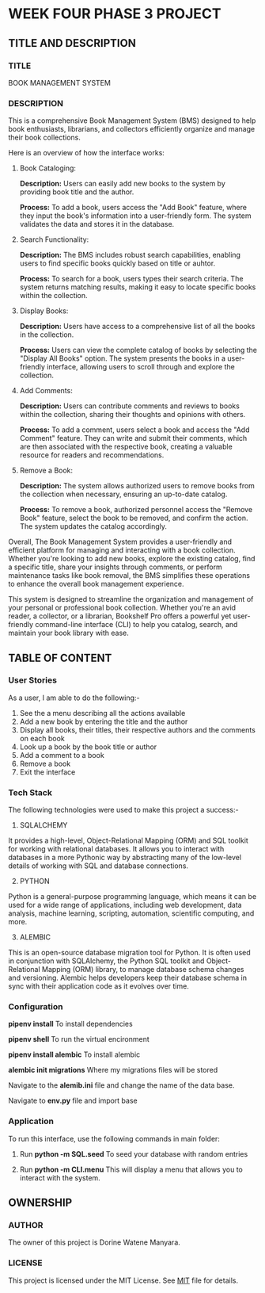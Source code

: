 # WEEK FOUR PHASE 3 PROJECT

## TITLE AND DESCRIPTION

### TITLE
BOOK MANAGEMENT SYSTEM

### DESCRIPTION
This is a comprehensive Book Management System (BMS) designed to help book enthusiasts, librarians, and collectors efficiently organize and manage their book collections. 



Here is an overview of how the interface works:

1. Book Cataloging: 

    <strong>Description:</strong> Users can easily add new books to the system by providing book title and the author.
    
    <strong>Process:</strong> To add a book, users access the "Add Book" feature, where they input the book's information into a user-friendly form. The system validates the data and stores it in the database.

2. Search Functionality: 

    <strong>Description:</strong> The BMS includes robust search capabilities, enabling users to find specific books quickly based on title or auhtor.

    <strong>Process:</strong> To search for a book, users types their search criteria. The system returns matching results, making it easy to locate specific books within the collection.

3. Display Books: 

    <strong>Description:</strong> Users have access to a comprehensive list of all the books in the collection.

    <strong>Process:</strong> Users can view the complete catalog of books by selecting the "Display All Books" option. The system presents the books in a user-friendly interface, allowing users to scroll through and explore the collection.

4. Add Comments: 

    <strong>Description:</strong> Users can contribute comments and reviews to books within the collection, sharing their thoughts and opinions with others.

    <strong>Process:</strong> To add a comment, users select a book and access the "Add Comment" feature. They can write and submit their comments, which are then associated with the respective book, creating a valuable resource for readers and recommendations.

5. Remove a Book:

    <strong>Description:</strong> The system allows authorized users to remove books from the collection when necessary, ensuring an up-to-date catalog.

    <strong>Process:</strong> To remove a book, authorized personnel access the "Remove Book" feature, select the book to be removed, and confirm the action. The system updates the catalog accordingly.

Overall, The Book Management System provides a user-friendly and efficient platform for managing and interacting with a book collection. Whether you're looking to add new books, explore the existing catalog, find a specific title, share your insights through comments, or perform maintenance tasks like book removal, the BMS simplifies these operations to enhance the overall book management experience.

This system is designed to streamline the organization and management of your personal or professional book collection. Whether you're an avid reader, a collector, or a librarian, Bookshelf Pro offers a powerful yet user-friendly command-line interface (CLI) to help you catalog, search, and maintain your book library with ease.



## TABLE OF CONTENT

### User Stories
As a user, I am able to do the following:-

1. See the a menu describing all the actions available
2. Add a new book by entering the title and the author
3. Display all books, their titles, their respective authors and the comments on each book
4. Look up a book by the book title or author
5. Add a comment to a book
6. Remove a book
7. Exit the interface


### Tech Stack
The following technologies were used to make this project a success:-

1. SQLALCHEMY

It provides a high-level, Object-Relational Mapping (ORM) and SQL toolkit for working with relational databases. It allows you to interact with databases in a more Pythonic way by abstracting many of the low-level details of working with SQL and database connections.

2. PYTHON

Python is a general-purpose programming language, which means it can be used for a wide range of applications, including web development, data analysis, machine learning, scripting, automation, scientific computing, and more.

3. ALEMBIC

This is an open-source database migration tool for Python. It is often used in conjunction with SQLAlchemy, the Python SQL toolkit and Object-Relational Mapping (ORM) library, to manage database schema changes and versioning. Alembic helps developers keep their database schema in sync with their application code as it evolves over time.


### Configuration
<strong>pipenv install</strong> 
To install dependencies

<strong>pipenv shell</strong>
To run the virtual encironment

<strong>pipenv install alembic</strong>
To install alembic

<strong>alembic init migrations</strong>
Where my migrations files will be stored

Navigate to the <strong>alemib.ini</strong> file and change the name of the data base.

Navigate to <strong>env.py</strong> file and import base


### Application
To run this interface, use the following commands in main folder:
1. Run <strong>python -m SQL.seed</strong>
To seed your database with random entries

2. Run <strong>python -m CLI.menu</strong>
This will display a menu that allows you to interact with the system.





## OWNERSHIP

### AUTHOR
The owner of this project is Dorine Watene Manyara.

### LICENSE 
This project is licensed under the MIT License. See <a href='https://choosealicense.com/licenses/mit/'>MIT</a> file for details.
